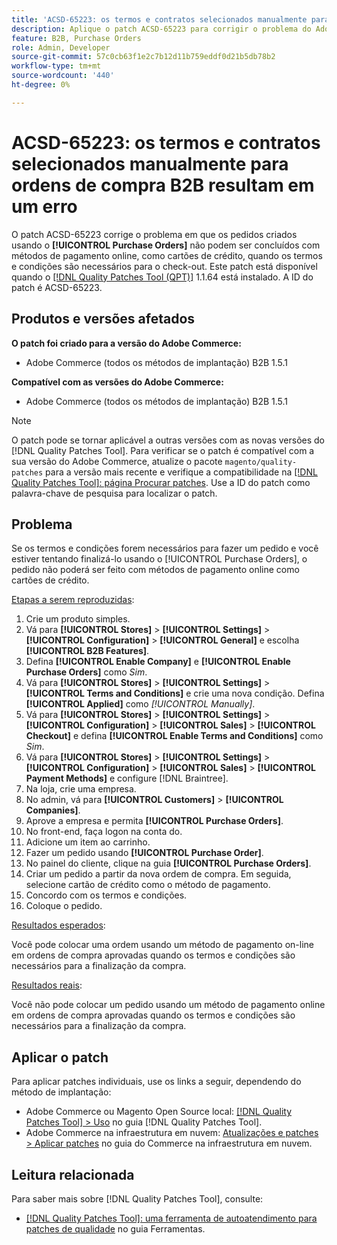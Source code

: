 ```yaml
---
title: 'ACSD-65223: os termos e contratos selecionados manualmente para ordens de compra B2B resultam em um erro'
description: Aplique o patch ACSD-65223 para corrigir o problema do Adobe Commerce em que os pedidos criados usando o [!UICONTROL Purchase Orders] não podem ser concluídos com métodos de pagamento online, como cartões de crédito, quando os termos e condições são necessários para o check-out.
feature: B2B, Purchase Orders
role: Admin, Developer
source-git-commit: 57c0cb63f1e2c7b12d11b759eddf0d21b5db78b2
workflow-type: tm+mt
source-wordcount: '440'
ht-degree: 0%

---
```



# ACSD-65223: os termos e contratos selecionados manualmente para ordens de compra B2B resultam em um erro

O patch ACSD-65223 corrige o problema em que os pedidos criados usando o **[!UICONTROL Purchase Orders]** não podem ser concluídos com métodos de pagamento online, como cartões de crédito, quando os termos e condições são necessários para o check-out. Este patch está disponível quando o [[!DNL Quality Patches Tool (QPT)]](/help/tools/quality-patches-tool/quality-patches-tool-to-self-serve-quality-patches.md) 1.1.64 está instalado. A ID do patch é ACSD-65223.

## Produtos e versões afetados

**O patch foi criado para a versão do Adobe Commerce:**

* Adobe Commerce (todos os métodos de implantação) B2B 1.5.1

**Compatível com as versões do Adobe Commerce:**

* Adobe Commerce (todos os métodos de implantação) B2B 1.5.1

>[!NOTE]
>
>O patch pode se tornar aplicável a outras versões com as novas versões do [!DNL Quality Patches Tool]. Para verificar se o patch é compatível com a sua versão do Adobe Commerce, atualize o pacote `magento/quality-patches` para a versão mais recente e verifique a compatibilidade na [[!DNL Quality Patches Tool]: página Procurar patches](https://experienceleague.adobe.com/tools/commerce-quality-patches/index.html). Use a ID do patch como palavra-chave de pesquisa para localizar o patch.

## Problema

Se os termos e condições forem necessários para fazer um pedido e você estiver tentando finalizá-lo usando o [!UICONTROL Purchase Orders], o pedido não poderá ser feito com métodos de pagamento online como cartões de crédito.

<u>Etapas a serem reproduzidas</u>:

1. Crie um produto simples.
1. Vá para **[!UICONTROL Stores]** > **[!UICONTROL Settings]** > **[!UICONTROL Configuration]** > **[!UICONTROL General]** e escolha **[!UICONTROL B2B Features]**.
1. Defina **[!UICONTROL Enable Company]** e **[!UICONTROL Enable Purchase Orders]** como *Sim*.
1. Vá para **[!UICONTROL Stores]** > **[!UICONTROL Settings]** > **[!UICONTROL Terms and Conditions]** e crie uma nova condição. Defina **[!UICONTROL Applied]** como *[!UICONTROL Manually]*.
1. Vá para **[!UICONTROL Stores]** > **[!UICONTROL Settings]** > **[!UICONTROL Configuration]** > **[!UICONTROL Sales]** > **[!UICONTROL Checkout]** e defina **[!UICONTROL Enable Terms and Conditions]** como *Sim*.
1. Vá para **[!UICONTROL Stores]** > **[!UICONTROL Settings]** > **[!UICONTROL Configuration]** > **[!UICONTROL Sales]** > **[!UICONTROL Payment Methods]** e configure [!DNL Braintree].
1. Na loja, crie uma empresa.
1. No admin, vá para **[!UICONTROL Customers]** > **[!UICONTROL Companies]**.
1. Aprove a empresa e permita **[!UICONTROL Purchase Orders]**.
1. No front-end, faça logon na conta do.
1. Adicione um item ao carrinho.
1. Fazer um pedido usando **[!UICONTROL Purchase Order]**.
1. No painel do cliente, clique na guia **[!UICONTROL Purchase Orders]**.
1. Criar um pedido a partir da nova ordem de compra. Em seguida, selecione cartão de crédito como o método de pagamento.
1. Concordo com os termos e condições.
1. Coloque o pedido.

<u>Resultados esperados</u>:

Você pode colocar uma ordem usando um método de pagamento on-line em ordens de compra aprovadas quando os termos e condições são necessários para a finalização da compra.

<u>Resultados reais</u>:

Você não pode colocar um pedido usando um método de pagamento online em ordens de compra aprovadas quando os termos e condições são necessários para a finalização da compra.

## Aplicar o patch

Para aplicar patches individuais, use os links a seguir, dependendo do método de implantação:

* Adobe Commerce ou Magento Open Source local: [[!DNL Quality Patches Tool] > Uso](/help/tools/quality-patches-tool/usage.md) no guia [!DNL Quality Patches Tool].
* Adobe Commerce na infraestrutura em nuvem: [Atualizações e patches > Aplicar patches](https://experienceleague.adobe.com/docs/commerce-cloud-service/user-guide/develop/upgrade/apply-patches.html) no guia do Commerce na infraestrutura em nuvem.

## Leitura relacionada

Para saber mais sobre [!DNL Quality Patches Tool], consulte:

* [[!DNL Quality Patches Tool]: uma ferramenta de autoatendimento para patches de qualidade](/help/tools/quality-patches-tool/quality-patches-tool-to-self-serve-quality-patches.md) no guia Ferramentas.
